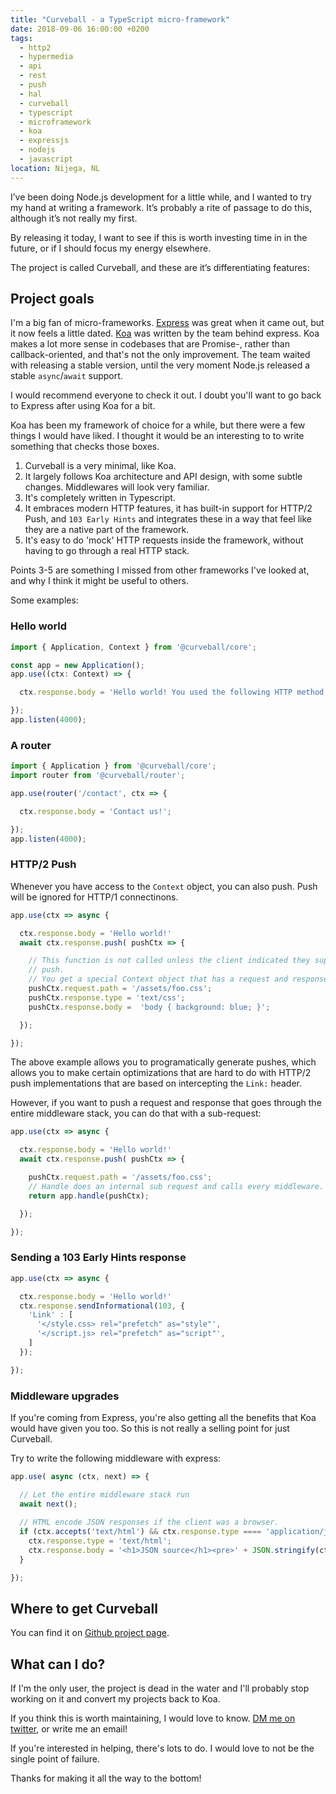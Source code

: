 ```yaml
---
title: "Curveball - a TypeScript micro-framework"
date: 2018-09-06 16:00:00 +0200
tags:
  - http2
  - hypermedia
  - api
  - rest
  - push
  - hal
  - curveball
  - typescript
  - microframework
  - koa
  - expressjs
  - nodejs
  - javascript
location: Nijega, NL
---
```


I’ve been doing Node.js development for a little while, and I wanted to try my hand at writing a framework. It’s probably a rite of passage to do this, although it’s not really my first.

By releasing it today, I want to see if this is worth investing time in in the future, or if I should focus my energy elsewhere.

The project is called Curveball, and these are it’s differentiating features:

Project goals
-------------

I'm a big fan of micro-frameworks. [Express][1] was great when it came out, but
it now feels a little dated. [Koa][2] was written by the team behind express.
Koa makes a lot more sense in codebases that are Promise-, rather than
callback-oriented, and that's not the only improvement. The team waited with
releasing a stable version, until the very moment Node.js released a stable
`async`/`await` support.

I would recommend everyone to check it out. I doubt you'll want to go back to
Express after using Koa for a bit.

Koa has been my framework of choice for a while, but there were a few things I
would have liked. I thought it would be an interesting to to write something
that checks those boxes.

1. Curveball is a very minimal, like Koa.
2. It largely follows Koa architecture and API design, with some subtle
   changes. Middlewares will look very familiar.
3. It's completely written in Typescript.
4. It embraces modern HTTP features, it has built-in support for HTTP/2 Push,
   and `103 Early Hints` and integrates these in a way that feel like they are
   a native part of the framework.
5. It's easy to do 'mock' HTTP requests inside the framework, without having to go
   through a real HTTP stack.

Points 3-5 are something I missed from other frameworks I've looked at, and why
I think it might be useful to others.

Some examples:

### Hello world

```typescript
import { Application, Context } from '@curveball/core';

const app = new Application();
app.use((ctx: Context) => {

  ctx.response.body = 'Hello world! You used the following HTTP method: '  + ctx.request.method;

});
app.listen(4000);
```

### A router

```typescript
import { Application } from '@curveball/core';
import router from '@curveball/router';

app.use(router('/contact', ctx => {

  ctx.response.body = 'Contact us!';

});
app.listen(4000);
```

### HTTP/2 Push

Whenever you have access to the `Context` object, you can also push. Push will
be ignored for HTTP/1 connectinons.

```typescript
app.use(ctx => async {

  ctx.response.body = 'Hello world!'
  await ctx.response.push( pushCtx => {

    // This function is not called unless the client indicated they support
    // push.
    // You get a special Context object that has a request and response.
    pushCtx.request.path = '/assets/foo.css';
    pushCtx.response.type = 'text/css';
    pushCtx.response.body =  'body { background: blue; }';

  });

});
```

The above example allows you to programatically generate pushes, which allows you to
make certain optimizations that are hard to do with HTTP/2 push implementations that
are based on intercepting the `Link:` header.

However, if you want to push a request and response that goes through the entire
middleware stack, you can do that with a sub-request:

```typescript
app.use(ctx => async {

  ctx.response.body = 'Hello world!'
  await ctx.response.push( pushCtx => {

    pushCtx.request.path = '/assets/foo.css';
    // Handle does an internal sub request and calls every middleware.
    return app.handle(pushCtx);

  });

});
```

### Sending a 103 Early Hints response

```typescript
app.use(ctx => async {

  ctx.response.body = 'Hello world!'
  ctx.response.sendInformational(103, {
    'Link' : [
      '</style.css> rel="prefetch" as="style"',
      '</script.js> rel="prefetch" as="script"',
    ]
  });

});
```

### Middleware upgrades

If you're coming from Express, you're also getting all the benefits that Koa
would have given you too. So this is not really a selling point for just
Curveball.

Try to write the following middleware with express:

```typescript
app.use( async (ctx, next) => {

  // Let the entire middleware stack run
  await next();
  
  // HTML encode JSON responses if the client was a browser.
  if (ctx.accepts('text/html') && ctx.response.type ==== 'application/json') {
    ctx.response.type = 'text/html';
    ctx.response.body = '<h1>JSON source</h1><pre>' + JSON.stringify(ctx.response.body) + '</pre>';
  }

});
```

Where to get Curveball
----------------------

You can find it on [Github project page][3].

What can I do?
--------------

If I'm the only user, the project is dead in the water and I'll probably stop
working on it and convert my projects back to Koa.

If you think this is worth maintaining, I would love to know. [DM me on
twitter][4], or write me an email!

If you're interested in helping, there's lots to do. I would love to not be
the single point of failure.

Thanks for making it all the way to the bottom!

[1]: https://expressjs.com/
[2]: https://koajs.com/
[3]: http://github.com/curveballjs/core
[4]: https://twitter.com/evertp
